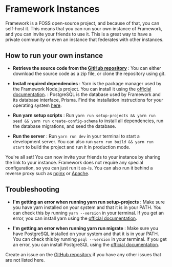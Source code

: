 # Framework Instances

Framework is a FOSS open-source project, and because of that, you can self-host it. This means that you can run your own instance of Framework, and you can invite your friends to use it. This is a great way to have a private community or even an instance that federates with other instances.

## How to run your own instance

- **Retrieve the source code from the [GitHub repository](https://github.com/Tsodinq/framework)**
  : You can either download the source code as a zip file, or clone the repository using git.

- **Install required dependencies**
  : Yarn is the package manager used by the Framework Node.js project. You can install it using the [official documentation](https://yarnpkg.com/en/docs/install).
  : PostgreSQL is the database used by Framework and its database interface, Prisma. Find the installation instructions for your operating system [here](https://www.postgresql.org/download/).

- **Run yarn setup scripts**
  : Run `yarn run setup-projects && yarn run seed && yarn run create-config-schema` to install all dependencies, run the database migrations, and seed the database.

- **Run the server**
  : Run `yarn run dev` in your terminal to start a development server. You can also run `yarn run build && yarn run start` to build the project and run it in production mode.

You're all set! You can now invite your friends to your instance by sharing the link to your instance. Framework does not require any special configuration, so you can just run it as-is. You can also run it behind a reverse proxy such as [nginx](https://nginx.org/en/) or [Apache](https://httpd.apache.org/).

## Troubleshooting

- **I'm getting an error when running yarn run setup-projects**
  : Make sure you have yarn installed on your system and that it is in your PATH. You can check this by running `yarn --version` in your terminal. If you get an error, you can install yarn using the [official documentation](https://yarnpkg.com/en/docs/install).

- **I'm getting an error when running yarn run migrate**
  : Make sure you have PostgreSQL installed on your system and that it is in your PATH. You can check this by running `psql --version` in your terminal. If you get an error, you can install PostgreSQL using the [official documentation](https://www.postgresql.org/download/).

Create an issue on the [GitHub repository](https://github.com/Tsodinq/framework) if you have any other issues that are not listed here.
